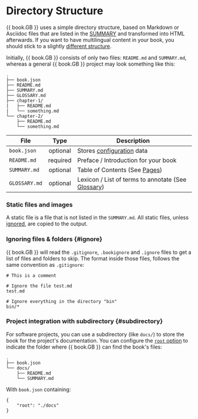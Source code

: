 # Directory Structure

{{ book.GB }} uses a simple directory structure, based on Markdown or Asciidoc files that are listed in the [SUMMARY](pages.md) and transformed into HTML afterwards. If you want to have multilingual content in your book, you should stick to a slightly [different structure](languages.md).

Initially, {{ book.GB }} consists of only two files: `README.md` and `SUMMARY.md`, whereas a general {{ book.GB }} project may look something like this:

```
.
├── book.json
├── README.md
├── SUMMARY.md
├── GLOSSARY.md
├── chapter-1/
|   ├── README.md
|   └── something.md
└── chapter-2/
    ├── README.md
    └── something.md
```

|     File      |   Type   | Description |
| --------------|:--------:| ----------- |
| `book.json`   | optional | Stores [configuration](config.md) data |
| `README.md`   | required | Preface / Introduction for your book |
| `SUMMARY.md`  | optional | Table of Contents (See [Pages](pages.md)) |
| `GLOSSARY.md` | optional | Lexicon / List of terms to annotate (See [Glossary](lexicon.md)) |

### Static files and images

A static file is a file that is not listed in the `SUMMARY.md`. All static files, unless [ignored](#ignore), are copied to the output.

### Ignoring files & folders {#ignore}

{{ book.GB }} will read the `.gitignore`, `.bookignore` and `.ignore` files to get a list of files and folders to skip.
The format inside those files, follows the same convention as `.gitignore`:

```
# This is a comment

# Ignore the file test.md
test.md

# Ignore everything in the directory "bin"
bin/*
```

### Project integration with subdirectory {#subdirectory}

For software projects, you can use a subdirectory (like `docs/`) to store the book for the project's documentation. You can configure the [`root` option](config.md) to indicate the folder where {{ book.GB }} can find the book's files:

```
.
├── book.json
└── docs/
    ├── README.md
    └── SUMMARY.md
```

With `book.json` containing:

```
{
    "root": "./docs"
}
```
